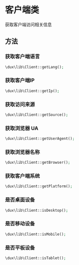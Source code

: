 # 客户端类

获取客户端访问相关信息

## 方法

### 获取客户端语言

```php
\dux\lib\Client::getLang();
```

### 获取客户端IP

```php
\dux\lib\Client::getIp();
```

### 获取访问来源

```php
\dux\lib\Client::getSource();
```

### 获取浏览器 UA 

```php
\dux\lib\Client::getUserAgent();
```

### 获取浏览器名称

```php
\dux\lib\Client::getBrowser();
```

### 获取客户端系统

```php
\dux\lib\Client::getPlatform();
```

### 是否桌面设备

```php
\dux\lib\Client::isDesktop();
```

### 是否移动设备

```php
\dux\lib\Client::isMobile();
```

### 是否平板设备

```php
\dux\lib\Client::isTablet();
```


